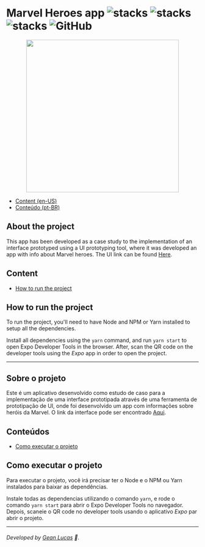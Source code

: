 # Marvel Heroes app ![stacks](https://img.shields.io/badge/React%20Native-v0.62.2-brightgreen) ![stacks](https://img.shields.io/badge/Expo-v38.0.8-brightgreen) ![stacks](https://img.shields.io/badge/Stack-Typescript-blue) ![GitHub](https://img.shields.io/github/license/legeannd/twitch-app-clone)

<p align="center">
  <img width="400" src="uploads/flux.gif"/>
</p>

* [Content (en-US)](#secao-en_us)
* [Conteúdo (pt-BR)](#secao-pt_br)

## About the project <a id="secao-en_us"></a>

This app has been developed as a case study to the implementation of an interface prototyped using a UI prototyping tool, where it was developed an app with info about Marvel heroes. The UI link can be found [Here](https://www.figma.com/community/file/849367817302905364).

## Content
  * [How to run the project](#installation)

## How to run the project <a id="installation"></a>
To run the project, you'll need to have Node and NPM or Yarn installed to setup all the dependencies.

Install all dependencies using the `yarn` command, and run `yarn start` to open Expo Developer Tools in the browser. After, scan the QR code on the developer tools using the _Expo_ app in order to open the project.

---

## Sobre o projeto <a id="secao-pt_br"></a>

Este é um aplicativo desenvolvido como estudo de caso para a implementação de uma interface prototipada através de uma ferramenta de prototipação de UI, onde foi desenvolvido um app com informações sobre heróis da Marvel. O link da interface pode ser encontrado [Aqui](https://www.figma.com/community/file/849367817302905364).

## Conteúdos
  * [Como executar o projeto](#instalacao)

## Como executar o projeto <a id="instalacao"></a>
Para executar o projeto, você irá precisar ter o Node e o NPM ou Yarn instalados para baixar as dependências.

Instale todas as dependencias utilizando o comando `yarn`, e rode o comando `yarn start` para abrir o Expo Developer Tools no navegador. Depois, scaneie o QR code no developer tools usando o aplicativo _Expo_ par abrir o projeto.

---
###### Developed by [Gean Lucas](https://www.linkedin.com/in/geanlucaas/) :rocket:.
